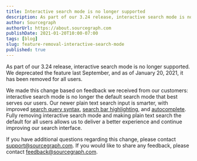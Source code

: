 ```yaml
---
title: Interactive search mode is no longer supported
description: As part of our 3.24 release, interactive search mode is no longer supported.
author: Sourcegraph
authorUrl: https://about.sourcegraph.com
publishDate: 2021-01-20T10:00-07:00
tags: [blog]
slug: feature-removal-interactive-search-mode
published: true
---
```


As part of our 3.24 release, interactive search mode is no longer supported. We deprecated the feature last September, and as of January 20, 2021, it has been removed for all users. 

We made this change based on feedback we received from our customers: interactive search mode is no longer the default search mode that best serves our users. Our newer plain text search input is smarter, with improved [search query syntax](https://docs.sourcegraph.com/code_search/reference/queries), [search bar highlighting](https://vimeo.com/392761379), and [autocomplete](https://vimeo.com/374329715). Fully removing interactive search mode and making plain text search the default for all users allows us to deliver a better experience and continue improving our search interface. 

If you have additional questions regarding this change, please contact [support@sourcegraph.com](mailto:support@sourcegraph.com). If you would like to share any feedback, please contact [feedback@sourcegraph.com](mailto:feedback@sourcegraph.com). 
